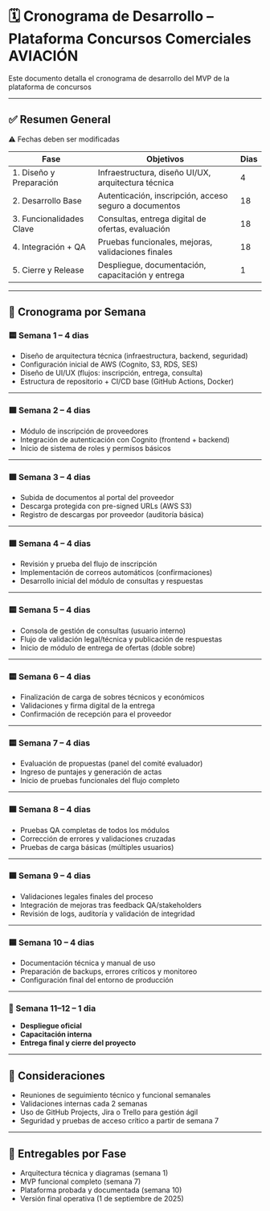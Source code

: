 # 🗓️ Cronograma de Desarrollo – Plataforma Concursos Comerciales AVIACIÓN

Este documento detalla el cronograma de desarrollo del MVP de la plataforma de concursos

---

## ✅ Resumen General
⚠️ Fechas deben ser modificadas

| Fase  | Objetivos | Dias | 
|------ |-----------|------|
| 1. Diseño y Preparación | Infraestructura, diseño UI/UX, arquitectura técnica | 4 |
| 2. Desarrollo Base | Autenticación, inscripción, acceso seguro a documentos | 18 |
| 3. Funcionalidades Clave | Consultas, entrega digital de ofertas, evaluación | 18 |
| 4. Integración + QA | Pruebas funcionales, mejoras, validaciones finales | 18 |
| 5. Cierre y Release | Despliegue, documentación, capacitación y entrega | 1 |

---

## 📅 Cronograma por Semana

### 🟨 Semana 1 – 4 dias
- Diseño de arquitectura técnica (infraestructura, backend, seguridad)
- Configuración inicial de AWS (Cognito, S3, RDS, SES)
- Diseño de UI/UX (flujos: inscripción, entrega, consulta)
- Estructura de repositorio + CI/CD base (GitHub Actions, Docker)

---

### 🟩 Semana 2 – 4 dias
- Módulo de inscripción de proveedores
- Integración de autenticación con Cognito (frontend + backend)
- Inicio de sistema de roles y permisos básicos

---

### 🟩 Semana 3 – 4 dias
- Subida de documentos al portal del proveedor
- Descarga protegida con pre-signed URLs (AWS S3)
- Registro de descargas por proveedor (auditoría básica)

---

### 🟩 Semana 4 – 4 dias
- Revisión y prueba del flujo de inscripción
- Implementación de correos automáticos (confirmaciones)
- Desarrollo inicial del módulo de consultas y respuestas

---

### 🟨 Semana 5 – 4 dias
- Consola de gestión de consultas (usuario interno)
- Flujo de validación legal/técnica y publicación de respuestas
- Inicio de módulo de entrega de ofertas (doble sobre)

---

### 🟨 Semana 6 – 4 dias
- Finalización de carga de sobres técnicos y económicos
- Validaciones y firma digital de la entrega
- Confirmación de recepción para el proveedor

---

### 🟨 Semana 7 – 4 dias
- Evaluación de propuestas (panel del comité evaluador)
- Ingreso de puntajes y generación de actas
- Inicio de pruebas funcionales del flujo completo

---

### 🟦 Semana 8 – 4 dias
- Pruebas QA completas de todos los módulos
- Corrección de errores y validaciones cruzadas
- Pruebas de carga básicas (múltiples usuarios)

---

### 🟦 Semana 9 – 4 dias
- Validaciones legales finales del proceso
- Integración de mejoras tras feedback QA/stakeholders
- Revisión de logs, auditoría y validación de integridad

---

### 🟦 Semana 10 – 4 dias
- Documentación técnica y manual de uso
- Preparación de backups, errores críticos y monitoreo
- Configuración final del entorno de producción

---

### 🚀 Semana 11–12 – 1 dia
- **Despliegue oficial**
- **Capacitación interna**
- **Entrega final y cierre del proyecto**

---

## 📌 Consideraciones

- Reuniones de seguimiento técnico y funcional semanales
- Validaciones internas cada 2 semanas
- Uso de GitHub Projects, Jira o Trello para gestión ágil
- Seguridad y pruebas de acceso crítico a partir de semana 7

---

## 📘 Entregables por Fase

- Arquitectura técnica y diagramas (semana 1)
- MVP funcional completo (semana 7)
- Plataforma probada y documentada (semana 10)
- Versión final operativa (1 de septiembre de 2025)
